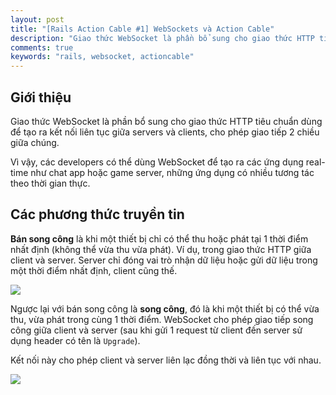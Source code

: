 ```yaml
---
layout: post
title: "[Rails Action Cable #1] WebSockets và Action Cable"
description: "Giao thức WebSocket là phần bổ sung cho giao thức HTTP tiêu chuẩn dùng để tạo ra kết nối liên tục giữa servers và clients, cho phép giao tiếp 2 chiều giữa chúng. Vì vậy, các developers có thể dùng WebSocket để tạo ra các ứng dụng real-time như chat app hoặc game..."
comments: true
keywords: "rails, websocket, actioncable"
---
```


## Giới thiệu

Giao thức WebSocket là phần bổ sung cho giao thức HTTP tiêu chuẩn dùng để tạo ra kết nối liên tục giữa servers và clients, cho phép giao tiếp 2 chiều giữa chúng. 

Vì vậy, các developers có thể dùng WebSocket để tạo ra các ứng dụng real-time như chat app hoặc game server, những ứng dụng có nhiều tương tác theo thời gian thực. 

## Các phương thức truyền tin

**Bán song công** là khi một thiết bị chỉ có thể thu hoặc phát tại 1 thời điểm nhất định (không thể vừa thu vừa phát). Ví dụ, trong giao thức HTTP giữa client và server. Server chỉ đóng vai trò nhận dữ liệu hoặc gửi dữ liệu trong một thời điểm nhất định, client cũng thế.

![](https://images.viblo.asia/fc4c1f08-75b7-4be6-9bd6-1cff16011521.png)

Ngược lại với bán song công là **song công**, đó là khi một thiết bị có thể vừa thu, vừa phát trong cùng 1 thời điểm. WebSocket cho phép giao tiếp song công giữa client và server (sau khi gửi 1 request từ client đến server sử dụng header có tên là `Upgrade`).

Kết nối này cho phép client và server liên lạc đồng thời và liên tục với nhau.

![](https://images.viblo.asia/37f5a296-90b5-46b8-8449-669de8137c84.png)
